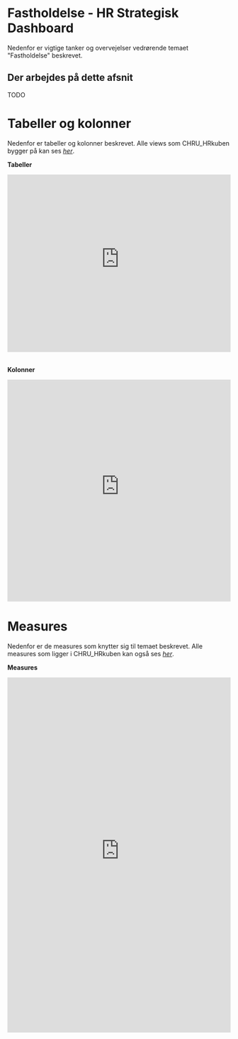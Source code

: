 # Fastholdelse - HR Strategisk Dashboard
Nedenfor er vigtige tanker og overvejelser vedrørende temaet "Fastholdelse" beskrevet.

## Der arbejdes på dette afsnit
TODO


# Tabeller og kolonner
Nedenfor er tabeller og kolonner beskrevet. Alle views som CHRU_HRkuben bygger på kan ses [*her*](https://github.com/DataOgDigitalisering/versionsstyringViews/tree/Produktion/viewFolder).

<b>Tabeller</b>
<center>
<iframe width="100%" height="400" frameborder="0" scrolling="no" src="https://regionh-my.sharepoint.com/personal/stefan_sajin-henningsen_regionh_dk/_layouts/15/Doc.aspx?sourcedoc={01de42f3-df69-45a9-ba70-a4e8ffee9f9a}&action=embedview&wdAllowInteractivity=False&Item=Fastholdelse_Tabeller&wdHideGridlines=True&wdInConfigurator=True&wdInConfigurator=True"></iframe>
</center>
<br>
 
<b>Kolonner</b>
<center>
<iframe width="100%" height="500" frameborder="0" scrolling="no" src="https://regionh-my.sharepoint.com/personal/stefan_sajin-henningsen_regionh_dk/_layouts/15/Doc.aspx?sourcedoc={01de42f3-df69-45a9-ba70-a4e8ffee9f9a}&action=embedview&wdAllowInteractivity=False&Item=Fastholdelse_Kolonner&wdHideGridlines=True&wdInConfigurator=True&wdInConfigurator=True"></iframe>
</center>

# Measures
Nedenfor er de measures som knytter sig til temaet beskrevet. Alle measures som ligger i CHRU_HRkuben kan også ses [*her*](https://github.com/DataOgDigitalisering/CHRU_HRKube/tree/produktion/tables/_Measures/measures).

<b>Measures</b>
<center>
<iframe width="100%" height="800" frameborder="0" scrolling="no" src="https://regionh-my.sharepoint.com/personal/stefan_sajin-henningsen_regionh_dk/_layouts/15/Doc.aspx?sourcedoc={01de42f3-df69-45a9-ba70-a4e8ffee9f9a}&action=embedview&wdAllowInteractivity=False&Item=Fastholdelse_Measures&wdHideGridlines=True&wdInConfigurator=True&wdInConfigurator=True"></iframe>
</center>
